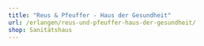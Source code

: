 ```yaml
---
title: "Reus & Pfeuffer - Haus der Gesundheit"
url: /erlangen/reus-und-pfeuffer-haus-der-gesundheit/
shop: Sanitätshaus
---
```

